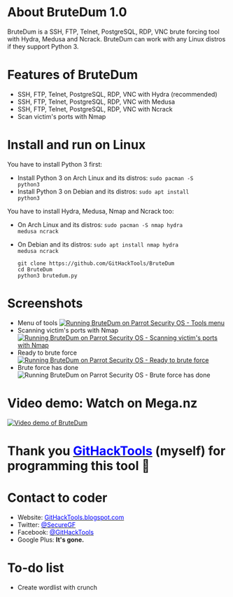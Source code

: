 # About BruteDum 1.0
BruteDum is a SSH, FTP, Telnet, PostgreSQL, RDP, VNC brute forcing tool with Hydra, Medusa and Ncrack. BruteDum can work with any Linux distros if they support Python 3.

# Features of BruteDum
* SSH, FTP, Telnet, PostgreSQL, RDP, VNC with Hydra (recommended)
* SSH, FTP, Telnet, PostgreSQL, RDP, VNC with Medusa
* SSH, FTP, Telnet, PostgreSQL, RDP, VNC with Ncrack
* Scan victim's ports with Nmap

# Install and run on Linux
You have to install Python 3 first:
* Install Python 3 on Arch Linux and its distros: <code>sudo pacman -S python3</code>
* Install Python 3 on Debian and its distros: <code>sudo apt install python3</code>

You have to install Hydra, Medusa, Nmap and Ncrack too:
* On Arch Linux and its distros: <code>sudo pacman -S nmap hydra medusa ncrack</code>
* On Debian and its distros: <code>sudo apt install nmap hydra medusa ncrack</code>

      git clone https://github.com/GitHackTools/BruteDum
      cd BruteDum
      python3 brutedum.py

# Screenshots
* Menu of tools
[![Running BruteDum on Parrot Security OS - Tools menu](https://raw.githubusercontent.com/GitHackTools/Store-the-pictures/master/Brutedum%201.0%20-%20Parrot%20Security%20OS.png)](https://github.com/GitHackTools/Store-the-pictures/blob/master/Brutedum%201.0%20-%20Parrot%20Security%20OS.png)
* Scanning victim's ports with Nmap
[![Running BruteDum on Parrot Security OS - Scanning victim's ports with Nmap](https://raw.githubusercontent.com/GitHackTools/Store-the-pictures/master/Brutedum%201.0%202%20-%20Parrot%20Security%20OS.png)](https://github.com/GitHackTools/Store-the-pictures/blob/master/Brutedum%201.0%202%20-%20Parrot%20Security%20OS.png)
* Ready to brute force
[![Running BruteDum on Parrot Security OS - Ready to brute force](https://raw.githubusercontent.com/GitHackTools/Store-the-pictures/master/Brutedum%201.0%203%20-%20Parrot%20Security%20OS.png)](https://github.com/GitHackTools/Store-the-pictures/blob/master/Brutedum%201.0%203%20-%20Parrot%20Security%20OS.png)
* Brute force has done
![[Running BruteDum on Parrot Security OS - Brute force has done](https://github.com/GitHackTools/Store-the-pictures/blob/master/Brutedum%201.0%204%20-%20Parrot%20Security%20OS.png?raw=true)](https://github.com/GitHackTools/Store-the-pictures/blob/master/Brutedum%201.0%204%20-%20Parrot%20Security%20OS.png)

# Video demo: Watch on Mega.nz
[![Video demo of BruteDum](https://upload.wikimedia.org/wikipedia/commons/thumb/5/57/01_mega_logo.svg/320px-01_mega_logo.svg.png)](https://mega.nz/embed#!w3wx3SoS!PiKfbKQm1kOjzanWxdLsEyq24xSVvSA0K1ANdyYWx64)

# Thank you <a href="https://githacktools.blogspot.com" target="_blank"><span style="color: blue">GitHackTools</span></a> (myself) for programming this tool 🙂

# Contact to coder
 * Website: <a href="https://githacktools.blogspot.com" target="_blank"><span style="color: blue">GitHackTools.blogspot.com</span></a>
 * Twitter: <a href="https://twitter.com/SecureGF" target="_blank"><span style="color: blue">@SecureGF</span></a>
 * Facebook: <a href="https://githacktools.blogspot.com" target="_blank"><span style="color: blue">@GitHackTools</span></a>
 * Google Plus: <strong>It's gone.</strong>

# To-do list
* Create wordlist with crunch
